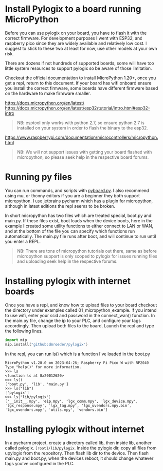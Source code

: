 # Install Pylogix to a board running MicroPython

Before you can use pylogix on your board, you have to flash it with the correct firmware. For development purposes I went with ESP32, and raspberry pico since they are widely available and relatively low cost. I suggest to stick to these two at least for now, use other models at your own risk.

There are dozens if not hundreds of supported boards, some will have too little system resources to support pylogix so be aware of those limitation.

Checkout the official documentation to install MicroPython 1.20+, once you get a repl, return to this document. If your board has wifi onboard ensure you install the correct firmware, some boards have different firmware based on the hardware to make firmware smaller.

https://docs.micropython.org/en/latest/
https://docs.micropython.org/en/latest/esp32/tutorial/intro.html#esp32-intro

> NB: esptool only works with python 2.7, so ensure python 2.7 is installed on your system in order to flash the binary to the esp32.

https://www.raspberrypi.com/documentation/microcontrollers/micropython.html

> NB: We will not support issues with getting your board flashed with micropython, so please seek help in the respective board forums.

# Running py files

You can run commands, and scripts with [pyboard.py](https://docs.micropython.org/en/latest/reference/pyboard.py.html). I also recommend using mu, or thonny editors if you are a beginner they both support micropython. I use jetbrains pycharm which has a plugin for micropython, although in latest editions the repl seems to be broken.

In short micropython has two files which are treated special, boot.py and main.py. If these files exist, boot loads when the device boots, here in the example I created some utility functions to either connect to LAN or WAN, and at the bottom of the file you can specify which functions run automatically. The main.py file runs after boot, and will continue to run until you enter a REPL.

> NB: There are tons of micropython tutorials out there, same as before micropython support is only scoped to pylogix for issues running files and uploading seek help in the respective forums.

# Installing pylogix with internet boards

Once you have a repl, and know how to upload files to your board checkout the directory under examples called 01_micropython_example. If you intend to use wifi, enter your ssid and password in the connect_wan() function. In the main.py file, change the ip to your PLC, and configure your tags accordingly. Then upload both files to the board. Launch the repl and type the following lines.

```python
import mip
mip.install("github:dmroeder/pylogix")
```
In the repl, you can run ls() which is a function I've loaded in the boot.py

```
MicroPython v1.20.0 on 2023-04-26; Raspberry Pi Pico W with RP2040
Type "help()" for more information.
>>> ls
<function ls at 0x20012620>
>>> ls()
['boot.py', 'lib', 'main.py']
>>> ls("lib")
['pylogix']
>>> ls("lib/pylogix")
['__init__.mpy', 'eip.mpy', 'lgx_comm.mpy', 'lgx_device.mpy', 'lgx_response.mpy', 'lgx_tag.mpy', 'lgx_uvendors.mpy.bin', 'lgx_uvendors.mpy', 'utils.mpy', 'vendors.bin']
```

# Installing pylogix without internet

In a pycharm project, create a directory called lib, then inside lib, another called pylogix. `[root]/lib/pylogix`. Inside the pylogix dir, copy all files from upylogix from the repository. Then flash lib dir to the device. Then flash main.py and boot.py, when the devices reboot, it should change whatever tags you've configured in the PLC.